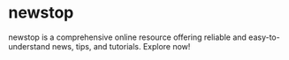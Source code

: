 # newstop
newstop is a comprehensive online resource offering reliable and easy-to-understand news, tips, and tutorials. Explore now!

